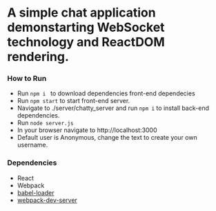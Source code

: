 # A simple chat application demonstarting WebSocket technology and ReactDOM rendering.


### How to Run
* Run `npm i ` to download dependencies front-end dependecies
* Run `npm start` to start front-end server.
* Navigate to ./server/chatty_server and run `npm i` to install back-end dependencies.
* Run `node server.js` 
* In your browser navigate to http://localhost:3000
* Default user is Anonymous, change the text to create your own username.

### Dependencies

* React
* Webpack
* [babel-loader](https://github.com/babel/babel-loader)
* [webpack-dev-server](https://github.com/webpack/webpack-dev-server)

